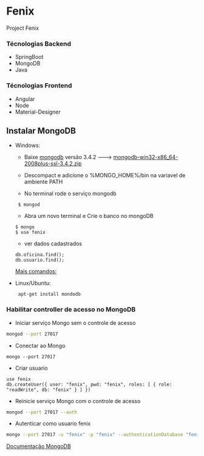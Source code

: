 # Fenix
Project Fenix

### Técnologias Backend
  - SpringBoot
  - MongoDB
  - Java
  
### Técnologias Frontend
  - Angular
  - Node
  - Material-Designer

## Instalar MongoDB
- Windows: 
   - Baixe [mongodb](https://www.mongodb.org/dl/win32/x86_64-2008plus-ssl?_ga=1.135102456.861908304.1492025397) versão 3.4.2 ---> [mongodb-win32-x86_64-2008plus-ssl-3.4.2.zip](http://downloads.mongodb.org/win32/mongodb-win32-x86_64-2008plus-ssl-3.4.2.zip?_ga=1.133528071.861908304.1492025397)   
   
	
   - Descompact e adicione o %MONGO_HOME%/bin na variavel de ambiente PATH 	
   - No terminal rode o serviço mongodb   
   ```
	$ mongod
   ```
   - Abra um novo terminal e Crie o banco no mongoDB   
   ```   
   $ mongo   
   $ use fenix
   ```
   - ver dados cadastrados      
   ```
   db.oficina.find();   
   db.usuario.find();   
   ```   
   [Mais comandos:](https://gist.github.com/diegolirio/d1dbf4fcd780da38812b2fc2e9e0a413) 	
	
- Linux/Ubuntu:
  ```   
   apt-get install mondodb
  ```
 	
### Habilitar controller de acesso no MongoDB

- Iniciar serviço Mongo sem o controle de acesso
```sh
mongod --port 27017 
```

- Conectar ao Mongo
```
mongo --port 27017
```

- Criar usuario 
```
use fenix
db.createUser({ user: "fenix", pwd: "fenix", roles: [ { role: "readWrite", db: "fenix" } ] })
```

- Reinicie serviço Mongo com o controle de acesso
```sh
mongod --port 27017 --auth 
```

- Autenticar como usuario fenix
```sh
mongo --port 27017 -u "fenix" -p "fenix" --authenticationDatabase "fenix"
```

[Documentação MongoDB](https://docs.mongodb.com/v3.0/tutorial/enable-authentication/)

 	
	
	